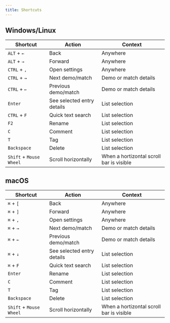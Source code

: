 ```yaml
---
title: Shortcuts
---
```


## Windows/Linux

| Shortcut                | Action                     | Context                                  |
| ----------------------- | -------------------------- | ---------------------------------------- |
| `ALT` + `←`             | Back                       | Anywhere                                 |
| `ALT` + `→`             | Forward                    | Anywhere                                 |
| `CTRL` + `,`            | Open settings              | Anywhere                                 |
| `CTRL` + `→`            | Next demo/match            | Demo or match details                    |
| `CTRL` + `←`            | Previous demo/match        | Demo or match details                    |
| `Enter`                 | See selected entry details | List selection                           |
| `CTRL` + `F`            | Quick text search          | List selection                           |
| `F2`                    | Rename                     | List selection                           |
| `C`                     | Comment                    | List selection                           |
| `T`                     | Tag                        | List selection                           |
| `Backspace`             | Delete                     | List selection                           |
| `Shift` + `Mouse Wheel` | Scroll horizontally        | When a hortizontal scroll bar is visible |

## macOS

| Shortcut                | Action                     | Context                                  |
| ----------------------- | -------------------------- | ---------------------------------------- |
| `⌘` + `[`               | Back                       | Anywhere                                 |
| `⌘` + `]`               | Forward                    | Anywhere                                 |
| `⌘` + `,`               | Open settings              | Anywhere                                 |
| `⌘` + `→`               | Next demo/match            | Demo or match details                    |
| `⌘` + `←`               | Previous demo/match        | Demo or match details                    |
| `⌘` + `↓`               | See selected entry details | List selection                           |
| `⌘` + `F`               | Quick text search          | List selection                           |
| `Enter`                 | Rename                     | List selection                           |
| `C`                     | Comment                    | List selection                           |
| `T`                     | Tag                        | List selection                           |
| `Backspace`             | Delete                     | List selection                           |
| `Shift` + `Mouse Wheel` | Scroll horizontally        | When a hortizontal scroll bar is visible |

